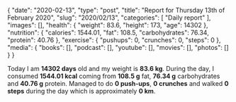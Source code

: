 {
    "date": "2020-02-13",
    "type": "post",
    "title": "Report for Thursday 13th of February 2020",
    "slug": "2020\/02\/13",
    "categories": [
        "Daily report"
    ],
    "images": [],
    "health": {
        "weight": 83.6,
        "height": 173,
        "age": 14302
    },
    "nutrition": {
        "calories": 1544.01,
        "fat": 108.5,
        "carbohydrates": 76.34,
        "protein": 40.76
    },
    "exercise": {
        "pushups": 0,
        "crunches": 0,
        "steps": 0
    },
    "media": {
        "books": [],
        "podcast": [],
        "youtube": [],
        "movies": [],
        "photos": []
    }
}

Today I am <strong>14302 days</strong> old and my weight is <strong>83.6 kg</strong>. During the day, I consumed <strong>1544.01 kcal</strong> coming from <strong>108.5 g</strong> fat, <strong>76.34 g</strong> carbohydrates and <strong>40.76 g</strong> protein. Managed to do <strong>0 push-ups</strong>, <strong>0 crunches</strong> and walked <strong>0 steps</strong> during the day which is approximately <strong>0 km</strong>.